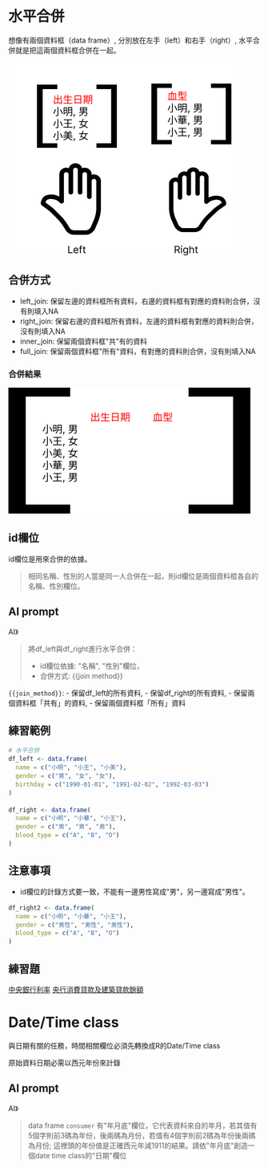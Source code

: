# 水平合併

想像有兩個資料框（data frame）, 分別放在左手（left）和右手（right）, 水平合併就是把這兩個資料框合併在一起。

![水平合併](../img/data-join.png)

## 合併方式

  - left_join: 保留左邊的資料框所有資料，右邊的資料框有對應的資料則合併，沒有則填入NA
  - right_join: 保留右邊的資料框所有資料，左邊的資料框有對應的資料則合併，沒有則填入NA
  - inner_join: 保留兩個資料框"共"有的資料
  - full_join: 保留兩個資料框"所有"資料，有對應的資料則合併，沒有則填入NA

### 合併結果

![合併結果](../img/joined-data.png)

## id欄位

id欄位是用來合併的依據。

> 相同名稱、性別的人當是同一人合併在一起，則id欄位是兩個資料框各自的名稱、性別欄位。

## AI prompt

AI》

> 將df_left與df_right進行水平合併：
>  - id欄位依據: "名稱", "性別"欄位，
>  - 合併方式: {{join method}}

`{{join_method}}`: 
    - 保留df_left的所有資料,
    - 保留df_right的所有資料,
    - 保留兩個資料框「共有」的資料,
    - 保留兩個資料框「所有」資料
  
## 練習範例

```r
# 水平合併
df_left <- data.frame(
  name = c("小明", "小王", "小美"),
  gender = c("男", "女", "女"),
  birthday = c("1990-01-01", "1991-02-02", "1992-03-03")
)

df_right <- data.frame(
  name = c("小明", "小華", "小王"),
  gender = c("男", "男", "男"),
  blood_type = c("A", "B", "O")
)
```

## 注意事項

- id欄位的計錄方式要一致，不能有一邊男性寫成"男"，另一邊寫成"男性"。

```r
df_right2 <- data.frame(
  name = c("小明", "小華", "小王"),
  gender = c("男性", "男性", "男性"),
  blood_type = c("A", "B", "O")
)
```

## 練習題

[中央銀行利率](https://cpx.cbc.gov.tw/Range/RangeSelect?pxfilename=EG2AM01.px)
[央行消費貸款及建築貸款餘額](https://www.cbc.gov.tw/tw/cp-526-1078-7BD41-1.html)

# Date/Time class

與日期有關的任務，時間相關欄位必須先轉換成R的Date/Time class

原始資料日期必需以西元年份來計錄

## AI prompt

AI》
> data frame `consumer` 有"年月底"欄位，它代表資料來自的年月，若其值有5個字則前3碼為年份，後兩碼為月份，若值有4個字則前2碼為年份後兩碼為月份; 這裡頭的年份值是正確西元年減1911的結果。請依"年月底"創造一個date time class的"日期"欄位
